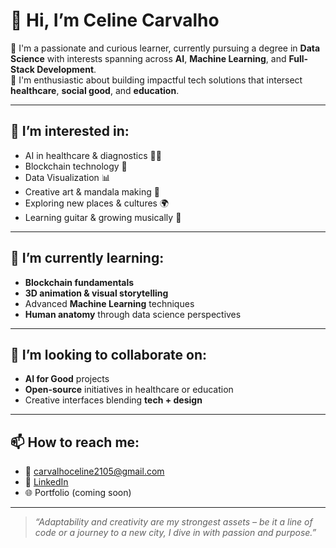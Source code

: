 # 👋 Hi, I’m Celine Carvalho

🌟 I'm a passionate and curious learner, currently pursuing a degree in **Data Science** with interests spanning across **AI**, **Machine Learning**, and **Full-Stack Development**.  
🎯 I'm enthusiastic about building impactful tech solutions that intersect **healthcare**, **social good**, and **education**.

---

## 👀 I’m interested in:
- AI in healthcare & diagnostics 🧠💊  
- Blockchain technology 🔗  
- Data Visualization 📊  
- Creative art & mandala making 🎨  
- Exploring new places & cultures 🌍  
- Learning guitar & growing musically 🎸  

---

## 🌱 I’m currently learning:
- **Blockchain fundamentals**  
- **3D animation & visual storytelling**  
- Advanced **Machine Learning** techniques  
- **Human anatomy** through data science perspectives

---

## 💞️ I’m looking to collaborate on:
- **AI for Good** projects  
- **Open-source** initiatives in healthcare or education  
- Creative interfaces blending **tech + design**

---

## 📫 How to reach me:
- 📧 [carvalhoceline2105@gmail.com](mailto:carvalhoceline2105@gmail.com)  
- 💼 [LinkedIn](https://www.linkedin.com/in/celinecarvalho/)  
- 🌐 Portfolio (coming soon)

---

> _“Adaptability and creativity are my strongest assets – be it a line of code or a journey to a new city, I dive in with passion and purpose.”_

<!---
CELINE-CARVALHO/CELINE-CARVALHO is a ✨ special ✨ repository because its `README.md` (this file) appears on your GitHub profile.
You can click the Preview link to take a look at your changes.
--->
